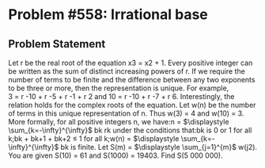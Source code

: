 # Problem #558: Irrational base 

## Problem Statement 

Let r be the real root of the equation x3 = x2 + 1.
Every positive integer can be written as the sum of distinct increasing powers of r.
If we require the number of terms to be finite and the difference between any two exponents to be three or more, then the representation is unique.
For example, 3 = r -10 + r -5 + r -1 + r 2 and 10 = r -10 + r -7 + r 6.
Interestingly, the relation holds for the complex roots of the equation.
Let w(n) be the number of terms in this unique representation of n. Thus w(3) = 4 and w(10) = 3.
More formally, for all positive integers n, we have:n = $\displaystyle \sum_{k=-\infty}^{\infty}$ bk rk
under the conditions that:bk is 0 or 1 for all k;bk + bk+1 + bk+2 ≤ 1 for all k;w(n) = $\displaystyle \sum_{k=-\infty}^{\infty}$ bk is finite.
Let S(m) = $\displaystyle \sum_{j=1}^{m}$ w(j2).
You are given S(10) = 61 and S(1000) = 19403.
Find S(5 000 000).
